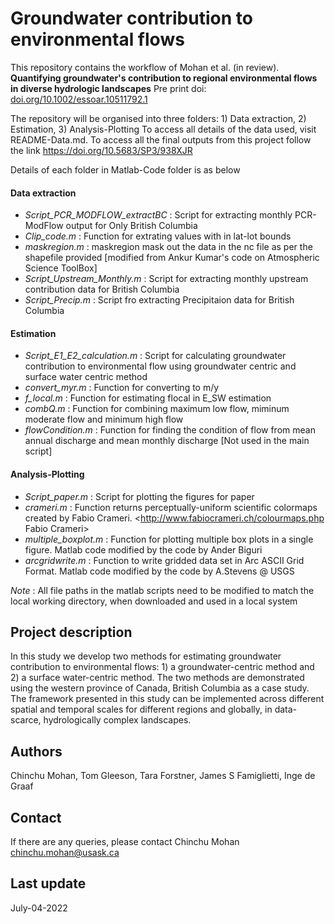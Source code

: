 # Groundwater contribution to environmental flows

This repository contains the workflow of Mohan et al. (in review). **Quantifying groundwater's contribution to regional environmental flows in diverse hydrologic landscapes**  Pre print doi: <u>doi.org/10.1002/essoar.10511792.1</u>

The repository will be organised into three folders: 1) Data extraction, 2) Estimation, 3) Analysis-Plotting
To access all details of the data used, visit README-Data.md.
To access all the final outputs from this project follow the link https://doi.org/10.5683/SP3/938XJR

Details of each folder in Matlab-Code folder is as below

#### Data extraction
- _Script_PCR_MODFLOW_extractBC_ : Script for extracting monthly PCR-ModFlow output for Only British Columbia
- _Clip_code.m_ : Function for extrating values with in lat-lot bounds
- _maskregion.m_ : maskregion mask out the data in the nc file as per the shapefile provided  [modified from Ankur Kumar's code on Atmospheric Science ToolBox]
- _Script_Upstream_Monthly.m_ : Script for extracting monthly upstream contribution data for British Columbia
- _Script_Precip.m_ : Script fro extracting Precipitaion data for British Columbia

#### Estimation
- _Script_E1_E2_calculation.m_ : Script for calculating groundwater contribution to environmental flow using groundwater centric and surface water centric method
- _convert_myr.m_ : Function for converting to m/y
- _f_local.m_ : Function for estimating flocal in E_SW estimation
- _combQ.m_ : Function for combining maximum low flow, miminum moderate flow and minimum high flow 
- _flowCondition.m_ :  Function for finding the condition of flow from mean annual discharge and mean monthly discharge [Not used in the main script]

#### Analysis-Plotting
- _Script_paper.m_ : Script for plotting the figures for paper
- _crameri.m_ : Function returns perceptually-uniform scientific colormaps created by Fabio Crameri.  <http://www.fabiocrameri.ch/colourmaps.php Fabio Crameri>
- _multiple_boxplot.m_ : Function for plotting multiple box plots in a single figure. Matlab code modified by the code by Ander Biguri
- _arcgridwrite.m_ : Function to write gridded data set in Arc ASCII Grid Format.  Matlab code modified by the code by A.Stevens @ USGS 

_Note_ : All file paths in the matlab scripts need to be modified to match the local working directory, when  downloaded and used in a local system

## Project description
In this study we develop two methods for estimating groundwater contribution to environmental flows: 1) a groundwater-centric method and 2) a surface water-centric method. The two methods are demonstrated using the western province of Canada, British Columbia as a case study. The framework presented in this study can be implemented across different spatial and temporal scales for different regions and globally, in data-scarce, hydrologically complex landscapes. 

## Authors

Chinchu Mohan, Tom Gleeson,  Tara Forstner, James S Famiglietti,  Inge de Graaf

## Contact

If there are any queries, please contact
Chinchu Mohan
chinchu.mohan@usask.ca

## Last update
July-04-2022
